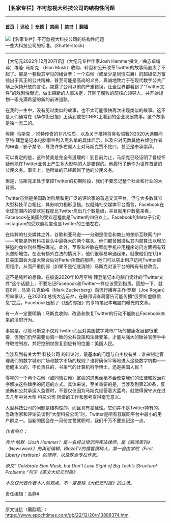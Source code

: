 ### 【名家专栏】不可忽视大科技公司的结构性问题

---

#### [首页](../../../..?n13888374) &nbsp;|&nbsp; [评论](../../../../../epoch-comment?n13888374) &nbsp;|&nbsp; [专题](../../../../../epoch-special?n13888374) &nbsp;|&nbsp; [禁闻](../../../../../epoch-news?n13888374) &nbsp;|&nbsp; [禁书](../../../../../books?n13888374) &nbsp;|&nbsp; [翻墙](https://github.com/gfw-breaker/nogfw/blob/master/README.md?n13888374)


<div><img alt="【名家专栏】不可忽视大科技公司的结构性问题" class="attachment-djy_600_400 size-djy_600_400 wp-post-image" src="https://i.epochtimes.com/assets/uploads/2022/12/id13888375-shutterstock_1643544484-600x400.jpg"/>
<div class="caption">
 一些大科技公司的标准。(Shutterstock)
</div></div><hr/><div class="post_content" id="artbody" itemprop="articleBody">
 <!-- article content begin -->
 <p>
  【大纪元2022年12月20日讯】（大纪元专栏作家Josh Hammer撰文／曲志卓编译）埃隆‧
  <ok href="https://www.epochtimes.com/gb/tag/%E9%A9%AC%E6%96%AF%E5%85%8B.html">
   马斯克
  </ok>
  （Elon Musk）收购、转型和公开改革Twitter的故事简直太了不起了。那是一套极其罕见的组合拳：一个右倾（或至少是同情右翼）的超级亿万富翁出于真正的公共精神，甚至可能是高尚的义务，真诚地致力于在现代数字公共广场上保持开放的言论，揭露了公司以前的严重错误，让全世界都看到了“Twitter文件”的戏剧性曝光，做出果断的人事决定，开除了腐败的前核心领导人，并开始规划一条充满希望的新的前进道路。
 </p>
 <p>
  在我的一生中，没有见过类似的故事，也不太可能很快再次出现类似的故事。这不是人们通常在《华尔街日报》上读到或在CNBC上看到的企业发展故事。这个故事是独一无二的。
 </p>
 <p>
  埃隆‧
  <ok href="https://www.epochtimes.com/gb/tag/%E9%A9%AC%E6%96%AF%E5%85%8B.html">
   马斯克
  </ok>
  ／推特传奇的非凡性质，以及关于推特将臭名昭著的2020大选期间亨特‧拜登笔记本电脑事件列入黑名单的具体启示，以及它对无数其他右倾创作者的审查／影子禁令，导致许多右翼人士对马斯克赞不绝口，甚至是奉承崇拜。
 </p>
 <p>
  可以肯定的是，这种赞美是完全有道理的：到目前为止，马斯克已经证明了曾经怀疑他能在Twitter业务上产生多大影响的人是错误的。他履行了他作为世界首富的公民义务。事实上，他所做的已经超越了他的公民义务。
 </p>
 <p>
  但是，马斯克正处于掌控Twitter的初期阶段，我们不要忘记整个社会和行业的大背景。
 </p>
 <p>
  Twitter虽然是美国政治阶层和更广泛的评论家的首选交流平台，但与大多数其它大型科技平台相比，其影响力相形见拙。仅就纯社交媒体平台而言，Facebook在全球范围内的受欢迎程度比Twitter高出几个数量级，并且就用户数量来看，Facebook在美国的受欢迎程度是Twitter的四倍以上。Facebook的Meta子公司Instagram的受欢迎程度也是Twitter的三倍左右。
 </p>
 <p>
  在纯粹的社交媒体之外，谷歌和亚马逊——分别是信息和商业的垄断互联网门户——可能是所有科技巨头中最强大的两个寡头。他们都曾因操纵其内部算法以增加狭隘的商业利益而被曝光。此外，苹果和谷歌在智能手机应用程序访问方面拥有双头垄断地位。在没有额外立法的情况下，他们很容易串通起来，就像他们在1月6日美国国会大厦大聚会后对Parler所做的那样。他们可以禁止用户访问Twitter应用程序，从而严重削弱（如果不是彻底消除）马斯克对该平台的所有有益改变。
 </p>
 <p>
  这不是纯粹的想像。在披露2020年10月亨特‧拜登笔记本电脑门诡计的“Twitter文件”这个话题上，不要忘记Facebook和Twitter一样应该受到指责。回想一下，就在8月，马克‧扎克伯格（Mark Zuckerberg）向流行播客主乔‧罗根（Joe Rogan）坦率承认，在2020年总统大选前夕，在联邦调查局警告可能传播“俄罗斯虚假信息”之后，Facebook压制了《纽约邮报》的亨特笔记本电脑门曝光的文章。
 </p>
 <p>
  有一点一定要明确：马斯克收购、改造和恢复Twitter的行动不能防止Facebook未来的渎职行为。
 </p>
 <p>
  事实是，尽管马斯克不仅对Twitter而且对美国数字城市广场的健康发展都很重要，但我们仍然需要协调一致的公共政策和法律变革，才能从强大的硅谷官僚手中夺取控制权，并将控制权恢复到应有的位置：美国人民。
 </p>
 <p>
  当涉及到有关大型
  <ok href="https://www.epochtimes.com/gb/tag/%E7%A7%91%E6%8A%80%E5%85%AC%E5%8F%B8.html">
   科技公司
  </ok>
  的辩论时，最基本的问题与自主权有关：谁来制定管理我们的数字城市广场和数字市场的规则？谁将确保平等地进入这些数字机构——觉醒主义的、不负责任的、书呆气的计算机科学博士，还是美国人民？
 </p>
 <p>
  零星的一个两个右倾（或同情右倾）富豪的恩惠丝毫不会改变我们的法律和政治程序解决这些棘手的问题的方式。具体来说，至关重要的是，当涉及到第230条，反垄断和公共承运人监管时，不要仅仅因为马斯克经营着大蓝鸟，就使得保守派在过去几年中对大型
  <ok href="https://www.epochtimes.com/gb/tag/%E7%A7%91%E6%8A%80%E5%85%AC%E5%8F%B8.html">
   科技公司
  </ok>
  所做的工作和思考变得毫无意义。
 </p>
 <p>
  大型科技公司的问题是结构性的，而且具有蔓延性。它们并不是Twitter特有的。当政治家和评论员谈到“大型科技公司”时，Twitter是所有互联网平台中最小的用户群之一。当新的国会在一月份宣誓就职时，我们千万不要忘记这一点。
 </p>
 <p>
  <em>
   作者简介：
  </em>
 </p>
 <p>
  <em>
   乔什‧哈默（Josh Hammer）是一名经过培训的宪法律师，是《新闻周刊》（Newsweek）的舆论编辑，BlazeTV的播客撰稿人，第一自由学院（First Liberty Institute）的律师，以及联合专栏作家。
  </em>
 </p>
 <p>
  <em>
   原文“
   <ok href="https://www.theepochtimes.com/celebrate-elon-musk-but-dont-lose-sight-of-big-techs-structural-problems_4928718.html">
    Celebrate Elon Musk, but Don’t Lose Sight of Big Tech’s Structural Problems
   </ok>
   ”刊于《英文大纪元时报》
  </em>
 </p>
 <p>
  <em>
   本文仅代表作者本人的观点，不一定反映《大纪元时报》的立场。
  </em>
 </p>
 <p>
  责任编辑：高静#
 </p>
 <!-- article content end -->
 <div id="below_article_ad">
 </div>
</div>


---

原文链接（需翻墙）：https://www.epochtimes.com/gb/22/12/20/n13888374.htm